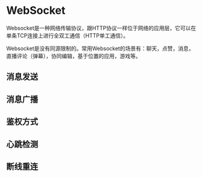 # WebSocket
Websocket是一种网络传输协议，跟HTTP协议一样位于网络的应用层，它可以在单条TCP连接上进行全双工通信（HTTP单工通信）。

Websocket是没有同源限制的。常用Websocket的场景有：聊天，点赞，消息，直播评论（弹幕），协同编辑，基于位置的应用，游戏等。

## 消息发送
## 消息广播

## 鉴权方式

## 心跳检测

## 断线重连



